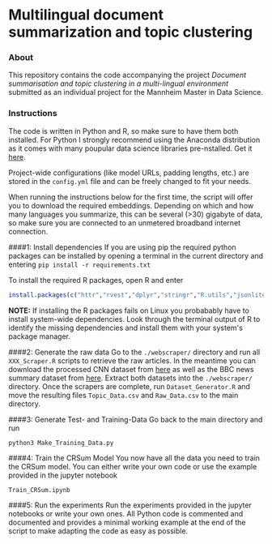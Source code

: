 # Multilingual document summarization and topic clustering

### About
This repository contains the code accompanying the project _Document summarisation and topic clustering in a multi-lingual environment_
submitted as an individual project for the Mannheim Master in Data Science.

### Instructions
The code is written in Python and R, so make sure to have them both
installed. For Python I strongly recommend using the Anaconda distribution
as it comes with many poupular data science libraries pre-nstalled. Get it
[here](https://www.anaconda.com/).

Project-wide configurations (like model URLs, padding lengths, etc.) are stored
in the `config.yml` file and can be freely changed to fit your needs.

When running the instructions below for the first time, the script will offer you to download
the required embeddings. Depending on which and how many languages you summarize, this
can be several (>30) gigabyte of data, so make sure you are connected to an unmetered 
broadband internet connection.

####1: Install dependencies
If you are using pip the required python packages can be installed by opening 
a terminal in the current directory and entering 
 `pip install -r requirements.txt `
 
To install the required R packages, open R and enter
```r
install.packages(c("httr","rvest","dplyr","stringr","R.utils","jsonlite"))
```
**NOTE:** If installing the R packages fails on Linux you probabably have to install
system-wide dependencies. Look through the terminal output of R to identify the missing
dependencies and install them with your system's package manager.

####2: Generate the raw data
Go to the `./webscraper/` directory and run all `XXX_Scraper.R` scripts to retrieve
the raw articles. In the meantime you can download the processed CNN dataset from [here](https://github.com/abisee/cnn-dailymail)
as well as the BBC news summary dataset from [here](https://www.kaggle.com/pariza/bbc-news-summary). Extract
both datasets into the `./webscraper/` directory. Once the scrapers are complete, run
`Dataset_Generator.R` and move the resulting files `Topic_Data.csv` and `Raw_Data.csv` to the
main directory.

####3: Generate Test- and Training-Data
Go back to the main directory and run

`python3 Make_Training_Data.py`

####4: Train the CRSum Model
You now have all the data you need to train the CRSum model. You can either write
your own code or use the example provided in the jupyter notebook 

`Train_CRSum.ipynb`

####5: Run the experiments
Run the experiments provided in the jupyter  notebooks or
write your own ones. All Python code is commented and documented and provides
a minimal working example at the end of the script to make adapting the code as easy
as possible.